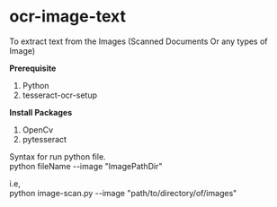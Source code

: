 # ocr-image-text
To extract text from the Images (Scanned Documents Or any types of Image)

**Prerequisite**
1. Python
2. tesseract-ocr-setup

**Install Packages**
1. OpenCv
2. pytesseract

Syntax for run python file.<br/>
python fileName --image "ImagePathDir"

i.e,<br/>
python image-scan.py --image "path/to/directory/of/images"
